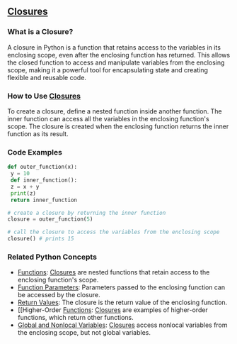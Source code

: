 ## [Closures](./../Closures/)

### What is a Closure?
A closure in Python is a function that retains access to the variables in its enclosing scope, even after the enclosing function has returned. This allows the closed function to access and manipulate variables from the enclosing scope, making it a powerful tool for encapsulating state and creating flexible and reusable code.

### How to Use [Closures](./../Closures/)
To create a closure, define a nested function inside another function. The inner function can access all the variables in the enclosing function's scope. The closure is created when the enclosing function returns the inner function as its result.

### Code Examples
```python
def outer_function(x):
 y = 10
 def inner_function():
 z = x + y
 print(z)
 return inner_function

# create a closure by returning the inner function
closure = outer_function(5)

# call the closure to access the variables from the enclosing scope
closure() # prints 15
```

### Related Python Concepts

- [Functions](./../Functions/): [Closures](./../Closures/) are nested functions that retain access to the enclosing function's scope.
- [Function Parameters](./../Function-Parameters/): Parameters passed to the enclosing function can be accessed by the closure.
- [Return Values](./../Return-Values/): The closure is the return value of the enclosing function.
- [[Higher-Order [Functions](./../Functions/): [Closures](./../Closures/) are examples of higher-order functions, which return other functions.
- [Global and Nonlocal Variables](./../Global-and-Nonlocal-Variables/): [Closures](./../Closures/) access nonlocal variables from the enclosing scope, but not global variables.